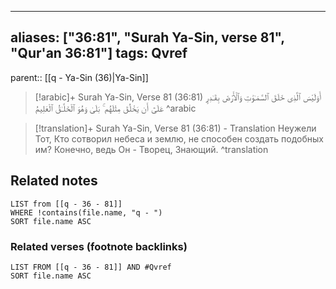 
---
aliases: ["36:81", "Surah Ya-Sin, verse 81", "Qur'an 36:81"]
tags: Qvref
---

parent:: [[q - Ya-Sin (36)|Ya-Sin]]

> [!arabic]+ Surah Ya-Sin, Verse 81 (36:81)
> <span class="quran-arabic">أَوَلَيْسَ ٱلَّذِى خَلَقَ ٱلسَّمَـٰوَٰتِ وَٱلْأَرْضَ بِقَـٰدِرٍ عَلَىٰٓ أَن يَخْلُقَ مِثْلَهُم ۚ بَلَىٰ وَهُوَ ٱلْخَلَّـٰقُ ٱلْعَلِيمُ</span>
^arabic

> [!translation]+ Surah Ya-Sin, Verse 81 (36:81) - Translation
> Неужели Тот, Кто сотворил небеса и землю, не способен создать подобных им? Конечно, ведь Он - Творец, Знающий.
^translation



## Related notes
```dataview
LIST from [[q - 36 - 81]]
WHERE !contains(file.name, "q - ")
SORT file.name ASC
```

### Related verses (footnote backlinks)
```dataview
LIST FROM [[q - 36 - 81]] AND #Qvref
SORT file.name ASC
```

